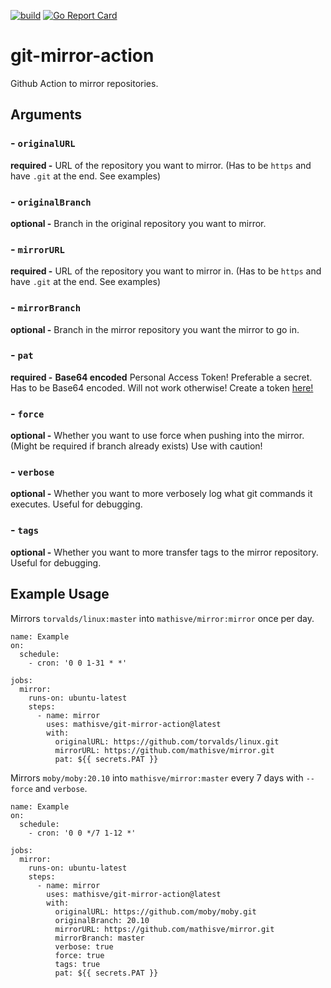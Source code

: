 [![build](https://github.com/mathisve/git-mirror-action/actions/workflows/go.yaml/badge.svg?branch=master)](https://github.com/mathisve/git-mirror-action/actions)
[![Go Report Card](https://goreportcard.com/badge/github.com/mathisve/git-mirror-action)](https://goreportcard.com/report/github.com/mathisve/git-mirror-action)

# git-mirror-action
Github Action to mirror repositories.

## Arguments
### - `originalURL` 
**required -**
URL of the repository you want to mirror. (Has to be `https` and have `.git` at the end. See examples) 
### - `originalBranch`
**optional -**
Branch in the original repository you want to mirror.
### - `mirrorURL`
**required -**
URL of the repository you want to mirror in. (Has to be `https` and have `.git` at the end. See examples)
### - `mirrorBranch`
**optional -**
Branch in the mirror repository you want the mirror to go in.
### - `pat`
**required -**
**Base64 encoded** Personal Access Token! Preferable a secret. Has to be Base64 encoded. Will not work otherwise! Create a token [here!](https://github.com/settings/tokens)
### - `force`
**optional -**
Whether you want to use force when pushing into the mirror. (Might be required if branch already exists) Use with caution!
### - `verbose`
**optional -**
Whether you want to more verbosely log what git commands it executes. Useful for debugging.
### - `tags`
**optional -**
Whether you want to more transfer tags to the mirror repository. Useful for debugging.

## Example Usage
Mirrors `torvalds/linux:master` into `mathisve/mirror:mirror` once per day.
```
name: Example
on: 
  schedule:
    - cron: '0 0 1-31 * *'

jobs:
  mirror:
    runs-on: ubuntu-latest
    steps:
      - name: mirror
        uses: mathisve/git-mirror-action@latest
        with:
          originalURL: https://github.com/torvalds/linux.git
          mirrorURL: https://github.com/mathisve/mirror.git
          pat: ${{ secrets.PAT }}
```
Mirrors `moby/moby:20.10` into `mathisve/mirror:master` every 7 days with `--force` and `verbose`.
```
name: Example
on: 
  schedule:
    - cron: '0 0 */7 1-12 *'

jobs:
  mirror:
    runs-on: ubuntu-latest
    steps:
      - name: mirror
        uses: mathisve/git-mirror-action@latest
        with:
          originalURL: https://github.com/moby/moby.git
          originalBranch: 20.10
          mirrorURL: https://github.com/mathisve/mirror.git
          mirrorBranch: master
          verbose: true
          force: true
          tags: true
          pat: ${{ secrets.PAT }}
```